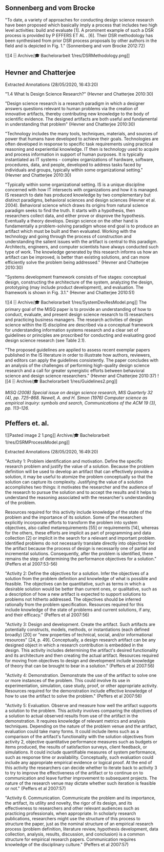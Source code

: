 ## Sonnenberg and vom Brocke
"To date, a variety of approaches for conducting design science research have been proposed which basically imply a process that includes two high level activities: build and evaluate [1]. A prominent example of such a DSR process is provided by P EFFERS ET AL . [6]. Their DSR methodology has been synthesised from prior DSR process proposals by other authors in the field and is depicted in Fig. 1." (Sonnenberg and vom Brocke 2012:72)

![[4 🗄️ Archive/🎓 Bachelorarbeit 1/res/DSRMethodology.png]]

## Hevner and Chatterjee
Extracted Annotations (28/05/2020, 16:43:20)

"1.4 What Is Design Science Research?" (Hevner and Chatterjee 2010:30)

"Design science research is a research paradigm in which a designer answers questions relevant to human problems via the creation of innovative artifacts, thereby contributing new knowledge to the body of scientific evidence. The designed artifacts are both useful and fundamental in understanding that problem" (Hevner and Chatterjee 2010:30)

"Technology includes the many tools, techniques, materials, and sources of power that humans have developed to achieve their goals. Technologies are often developed in response to specific task requirements using practical reasoning and experiential knowledge. IT then is technology used to acquire and process information in support of human purposes. It is typically instantiated as IT systems - complex organizations of hardware, software, procedures, data, and people, developed to address tasks faced by individuals and groups, typically within some organizational setting." (Hevner and Chatterjee 2010:30)

"Typically within some organizational setting. IS is a unique discipline concerned with how IT intersects with organizations and how it is managed. IS research to date has produced knowledge by two complementary but distinct paradigms, behavioral sciences and design sciences (Hevner et al. 2004). Behavioral science which draws its origins from natural science paradigm seeks to find the truth. It starts with a hypothesis, then researchers collect data, and either prove or disprove the hypothesis. Eventually a theory develops. Design science on the other hand is fundamentally a problem-solving paradigm whose end goal is to produce an artifact which must be built and then evaluated. Working with the technology and going through the process of construction and understanding the salient issues with the artifact is central to this paradigm. Architects, engineers, and computer scientists have always conducted such type of work. The knowledge generated by this research informs us how an artifact can be improved, is better than existing solutions, and can more efficiently solve the problem being addressed." (Hevner and Chatterjee 2010:30)

"Systems development framework consists of five stages: conceptual design, constructing the architecture of the system, analyzing the design, prototyping (may include product development), and evaluation. The framework is shown in Fig. 3.1." (Hevner and Chatterjee 2010:51)

![[4 🗄️ Archive/🎓 Bachelorarbeit 1/res/SystemDevResModel.png]]
The primary goal of the MISQ paper is to provide an understanding of how to conduct, evaluate, and present design science research to IS researchers and practicing business managers.
The research activities of design science within the IS discipline are described via a conceptual framework for understanding information systems research and a clear set of guidelines or principles are proscribed for conducting and evaluating good design science research (see Table 2.1).

"The proposed guidelines are applied to assess recent exemplar papers published in the IS literature in order to illustrate how authors, reviewers, and editors can apply the guidelines consistently. The paper concludes with an analysis of the challenges of performing high-quality design science research and a call for greater synergistic efforts between behavioral science and design science researchers." (Hevner and Chatterjee 2010:37)
![[4 🗄️ Archive/🎓 Bachelorarbeit 1/res/Guidelines2.png]]

*MISQ (2008) Special issue on design science research, MIS Quarterly 32 (4), pp. 725–868.
Newell, A. and H. Simon (1976) Computer science as empirical inquiry: symbols and search,
Communications of the ACM 19 (3), pp. 113–126.*


## Pfeffers et. al.
![[Pasted image 2 1.png]] Archive/🎓 Bachelorarbeit 1/res/DSRMProcessModel.png]]

Extracted Annotations (28/05/2020, 16:49:20)

"Activity 1: Problem identification and motivation. Define the specific research problem and justify the value of a solution. Because the problem definition will be used to develop an artifact that can effectively provide a solution, it may be useful to atomize the problem conceptually so that the solution can capture its complexity. Justifying the value of a solution accomplishes two things: it motivates the researcher and the audience of the research to pursue the solution and to accept the results and it helps to understand the reasoning associated with the researcher's understanding of the problem. 

Resources required for this activity include knowledge of the state of the problem and the importance of its solution. Some of the researchers explicitly incorporate efforts to transform the problem into system objectives, also called metarequirements [55] or requirements [14], whereas for the others, these efforts are implicit as part of programming and data collection [2] or implicit in the search for a relevant and important problem. Identified problems do not necessarily translate directly into objectives for the artifact because the process of design is necessarily one of partial and incremental solutions. Consequently, after the problem is identified, there remains the step of determining the performance objectives for a solution." (Peffers et al 2007:53-56)

"Activity 2: Define the objectives for a solution. Infer the objectives of a solution from the problem definition and knowledge of what is possible and feasible. The objectives can be quantitative, such as terms in which a desirable solution would be better than current ones, or qualitative, such as a description of how a new artifact is expected to support solutions to problems not hitherto addressed. The objectives should be inferred rationally from the problem specification. Resources required for this include knowledge of the state of problems and current solutions, if any, and their efficacy." (Peffers et al 2007:56)

"Activity 3: Design and development. Create the artifact. Such artifacts are potentially constructs, models, methods, or instantiations (each defined broadly) [20] or "new properties of technical, social, and/or informational resources" [24, p. 49]. Conceptually, a design research artifact can be any designed object in which a research contribution is embedded in the design. This activity includes determining the artifact's desired functionality and its architecture and then creating the actual artifact. Resources required for moving from objectives to design and development include knowledge of theory that can be brought to bear in a solution." (Peffers et al 2007:56)

"Activity 4: Demonstration. Demonstrate the use of the artifact to solve one or more instances of the problem. This could involve its use in experimentation, simulation, case study, proof, or other appropriate activity. Resources required for the demonstration include effective knowledge of how to use the artifact to solve the problem." (Peffers et al 2007:56)

"Activity 5: Evaluation. Observe and measure how well the artifact supports a solution to the problem. This activity involves comparing the objectives of a solution to actual observed results from use of the artifact in the demonstration. It requires knowledge of relevant metrics and analysis techniques. Depending on the nature of the problem venue and the artifact, evaluation could take many forms. It could include items such as a comparison of the artifact's functionality with the solution objectives from activity 2, objective quantitative performance measures such as budgets or items produced, the results of satisfaction surveys, client feedback, or simulations. It could include quantifiable measures of system performance, such as response time or availability. Conceptually, such evaluation could include any appropriate empirical evidence or logical proof. At the end of this activity the researchers can decide whether to iterate back to activity 3 to try to improve the effectiveness of the artifact or to continue on to communication and leave further improvement to subsequent projects. The nature of the research venue may dictate whether such iteration is feasible or not." (Peffers et al 2007:57)

"Activity 6. Communication. Communicate the problem and its importance, the artifact, its utility and novelty, the rigor of its design, and its effectiveness to researchers and other relevant audiences such as practicing professionals, when appropriate. In scholarly research publications, researchers might use the structure of this process to structure the paper, just as the nominal structure of an empirical research process (problem definition, literature review, hypothesis development, data collection, analysis, results, discussion, and conclusion) is a common structure for empirical research papers. Communication requires knowledge of the disciplinary culture." (Peffers et al 2007:57)